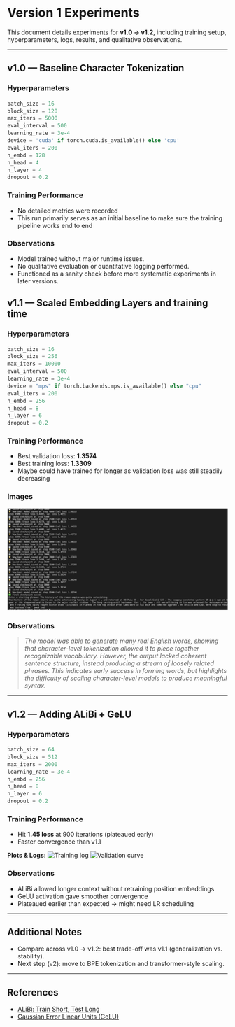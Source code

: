 # Version 1 Experiments

This document details experiments for **v1.0 → v1.2**, including training setup, hyperparameters, logs, results, and qualitative observations.

---

## v1.0 — Baseline Character Tokenization

### Hyperparameters

```python
batch_size = 16
block_size = 128
max_iters = 5000
eval_interval = 500
learning_rate = 3e-4
device = 'cuda' if torch.cuda.is_available() else 'cpu'
eval_iters = 200
n_embd = 128
n_head = 4
n_layer = 4
dropout = 0.2
```

### Training Performance

- No detailed metrics were recorded
- This run primarily serves as an initial baseline to make sure the training pipeline works end to end

### Observations

- Model trained without major runtime issues.
- No qualitative evaluation or quantitative logging performed.
- Functioned as a sanity check before more systematic experiments in later versions.

## v1.1 — Scaled Embedding Layers and training time

### Hyperparameters

```python
batch_size = 16
block_size = 256
max_iters = 10000
eval_interval = 500
learning_rate = 3e-4
device = "mps" if torch.backends.mps.is_available() else "cpu"
eval_iters = 200
n_embd = 256
n_head = 8
n_layer = 6
dropout = 0.2
```

### Training Performance

- Best validation loss: **1.3574**
- Best training loss: **1.3309**
- Maybe could have trained for longer as validation loss was still steadily decreasing

### Images

![Training log](images/v1.1_log.png)

### Observations

> _The model was able to generate many real English words, showing that character-level tokenization allowed it to piece together recognizable vocabulary. However, the output lacked coherent sentence structure, instead producing a stream of loosely related phrases. This indicates early success in forming words, but highlights the difficulty of scaling character-level models to produce meaningful syntax._

---

## v1.2 — Adding ALiBi + GeLU

### Hyperparameters

```python
batch_size = 64
block_size = 512
max_iters = 2000
learning_rate = 3e-4
n_embd = 256
n_head = 8
n_layer = 6
dropout = 0.2
```

### Training Performance

- Hit **1.45 loss** at 900 iterations (plateaued early)
- Faster convergence than v1.1

**Plots & Logs:**
![Training log](imgs/v1.2_log.png)
![Validation curve](imgs/v1.2_curve.png)

### Observations

- ALiBi allowed longer context without retraining position embeddings
- GeLU activation gave smoother convergence
- Plateaued earlier than expected → might need LR scheduling

---

## Additional Notes

- Compare across v1.0 → v1.2: best trade-off was v1.1 (generalization vs. stability).
- Next step (v2): move to BPE tokenization and transformer-style scaling.

---

## References

- [ALiBi: Train Short, Test Long](https://arxiv.org/abs/2108.12409)
- [Gaussian Error Linear Units (GeLU)](https://arxiv.org/abs/1606.08415)

```

```
